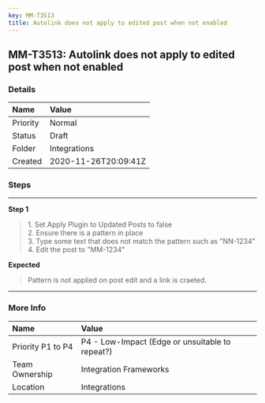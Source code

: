 ```yaml
---
key: MM-T3513
title: Autolink does not apply to edited post when not enabled
---
```


## MM-T3513: Autolink does not apply to edited post when not enabled

### Details

| Name     | Value                |
| :------- | :------------------- |
| Priority | Normal               |
| Status   | Draft                |
| Folder   | Integrations         |
| Created  | 2020-11-26T20:09:41Z |

### Steps

<hr/>

**Step 1**

> <article>1. Set Apply Plugin to Updated Posts to false<br />2. Ensure there is a pattern in place<br />3. Type some text that does not match the pattern such as &quot;NN-1234&quot;<br />4. Edit the post to &quot;MM-1234&quot;</article>

**Expected**

> <article>Pattern is not applied on post edit and a link is craeted.</article>

<hr/>

### More Info

| Name              | Value                                           |
| :---------------- | :---------------------------------------------- |
| Priority P1 to P4 | P4 - Low-Impact (Edge or unsuitable to repeat?) |
| Team Ownership    | Integration Frameworks                          |
| Location          | Integrations                                    |
